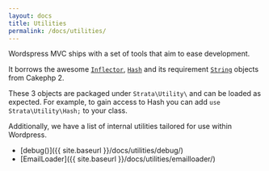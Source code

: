 ```yaml
---
layout: docs
title: Utilities
permalink: /docs/utilities/
---
```


Wordspress MVC ships with a set of tools that aim to ease development.

It borrows the awesome [`Inflector`](http://book.cakephp.org/2.0/en/core-utility-libraries/inflector.html), [`Hash`](http://book.cakephp.org/2.0/en/core-utility-libraries/hash.html) and its requirement [`String`](http://book.cakephp.org/2.0/en/core-utility-libraries/string.html) objects from Cakephp 2.

These 3 objects are packaged under `Strata\Utility\` and can be loaded as expected. For example, to gain access to Hash you can add `use Strata\Utility\Hash;` to your class.

Additionally, we have a list of internal utilities tailored for use within Wordpress.

* [debug()]({{ site.baseurl }}/docs/utilities/debug/)
* [EmailLoader]({{ site.baseurl }}/docs/utilities/emailloader/)
